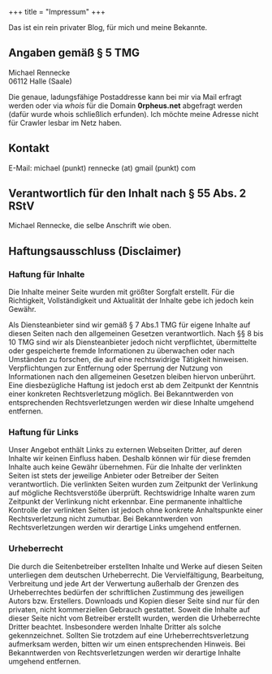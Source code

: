 +++
title = "Impressum"
+++

Das ist ein rein privater Blog, für mich und meine Bekannte.


## Angaben gemäß § 5 TMG

Michael Rennecke <br/>
06112 Halle (Saale)

Die genaue, ladungsfähige Postaddresse kann bei mir via Mail erfragt werden oder via 
*whois* für die Domain **0rpheus.net** abgefragt werden (dafür wurde whois schließlich erfunden).
Ich möchte meine Adresse nicht für Crawler lesbar im Netz haben.


## Kontakt

E-Mail: michael (punkt) rennecke (at) gmail (punkt) com


## Verantwortlich für den Inhalt nach § 55 Abs. 2 RStV

Michael Rennecke, die selbe Anschrift wie oben. 


## Haftungsausschluss (Disclaimer)

### Haftung für Inhalte

Die Inhalte meiner Seite wurden mit größter Sorgfalt erstellt. Für die Richtigkeit, Vollständigkeit 
und Aktualität der Inhalte gebe ich jedoch kein Gewähr. 

Als Diensteanbieter sind wir gemäß § 7 Abs.1 TMG für eigene Inhalte auf diesen Seiten nach den allgemeinen
Gesetzen verantwortlich. Nach §§ 8 bis 10 TMG sind wir als Diensteanbieter jedoch nicht verpflichtet,
übermittelte oder gespeicherte fremde Informationen zu überwachen oder nach Umständen zu forschen, die auf
eine rechtswidrige Tätigkeit hinweisen. Verpflichtungen zur Entfernung oder Sperrung der Nutzung von
Informationen nach den allgemeinen Gesetzen bleiben hiervon unberührt. Eine diesbezügliche Haftung ist
jedoch erst ab dem Zeitpunkt der Kenntnis einer konkreten Rechtsverletzung möglich. Bei Bekanntwerden von
entsprechenden Rechtsverletzungen werden wir diese Inhalte umgehend entfernen.


### Haftung für Links

Unser Angebot enthält Links zu externen Webseiten Dritter, auf deren Inhalte wir keinen Einfluss haben.
Deshalb können wir für diese fremden Inhalte auch keine Gewähr übernehmen. Für die Inhalte der verlinkten
Seiten ist stets der jeweilige Anbieter oder Betreiber der Seiten verantwortlich. Die verlinkten Seiten wurden zum
Zeitpunkt der Verlinkung auf mögliche Rechtsverstöße überprüft. Rechtswidrige Inhalte waren zum Zeitpunkt der
Verlinkung nicht erkennbar. Eine permanente inhaltliche Kontrolle der verlinkten Seiten ist jedoch ohne konkrete
Anhaltspunkte einer Rechtsverletzung nicht zumutbar. Bei Bekanntwerden von Rechtsverletzungen werden wir
derartige Links umgehend entfernen.


### Urheberrecht

Die durch die Seitenbetreiber erstellten Inhalte und Werke auf diesen Seiten unterliegen dem deutschen
Urheberrecht. Die Vervielfältigung, Bearbeitung, Verbreitung und jede Art der Verwertung außerhalb der
Grenzen des Urheberrechtes bedürfen der schriftlichen Zustimmung des jeweiligen Autors bzw. Erstellers.
Downloads und Kopien dieser Seite sind nur für den privaten, nicht kommerziellen Gebrauch gestattet. Soweit
die Inhalte auf dieser Seite nicht vom Betreiber erstellt wurden, werden die Urheberrechte Dritter beachtet.
Insbesondere werden Inhalte Dritter als solche gekennzeichnet. Sollten Sie trotzdem auf eine
Urheberrechtsverletzung aufmerksam werden, bitten wir um einen entsprechenden Hinweis. Bei Bekanntwerden
von Rechtsverletzungen werden wir derartige Inhalte umgehend entfernen.


[Einzelheiten zur Lizenz.]: https://creativecommons.org/licenses/by-sa/3.0/de/
[eRecht24 Disclaimer]: https://www.e-recht24.de/muster-disclaimer.html